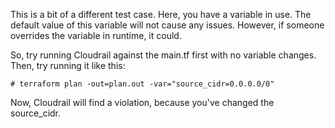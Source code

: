 This is a bit of a different test case. Here, you have a variable in use. The default value of this variable will not 
cause any issues. However, if someone overrides the variable in runtime, it could.

So, try running Cloudrail against the main.tf first with no variable changes. Then, try running it like this:

```
# terraform plan -out=plan.out -var="source_cidr=0.0.0.0/0"
```

Now, Cloudrail will find a violation, because you've changed the source_cidr.